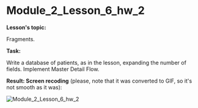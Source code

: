 # Module_2_Lesson_6_hw_2
**Lesson's topic:**

Fragments.

**Task:**

Write a database of patients, as in the lesson, expanding the number of fields. Implement Master Detail Flow.

**Result: Screen recoding** (please, note that it was converted to GIF, so it's not smooth as it was):

![Module_2_Lesson_6_hw_2](https://github.com/vdcast/Module_2_Lesson_6_hw_2/assets/108469609/57511db1-a08e-4f65-82f1-e3a3532824ec)
